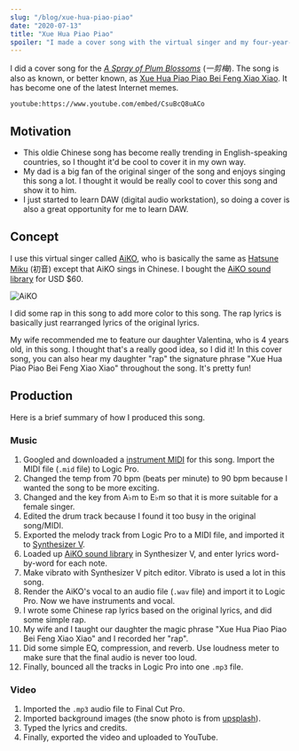 ```yaml
---
slug: "/blog/xue-hua-piao-piao"
date: "2020-07-13"
title: "Xue Hua Piao Piao"
spoiler: "I made a cover song with the virtual singer and my four-year-old daughter."
---
```


I did a cover song for the [_A Spray of Plum Blossoms_](https://en.wikipedia.org/wiki/A_Spray_of_Plum_Blossoms) (_一剪梅_). The song is also as known, or better known, as [Xue Hua Piao Piao Bei Feng Xiao Xiao](https://www.urbandictionary.com/define.php?term=xue%20hua%20piao%20piao%20bei%20feng%20xiao%20xiao). It has become one of the latest Internet memes.

`youtube:https://www.youtube.com/embed/CsuBcQ8uACo`

## Motivation

- This oldie Chinese song has become really trending in English-speaking countries, so I thought it'd be cool to cover it in my own way.
- My dad is a big fan of the original singer of the song and enjoys singing this song a lot. I thought it would be really cool to cover this song and show it to him.
- I just started to learn DAW (digital audio workstation), so doing a cover is also a great opportunity for me to learn DAW.

## Concept

I use this virtual singer called [AiKO](https://synthv.fandom.com/wiki/AiKO), who is basically the same as [Hatsune Miku](https://en.wikipedia.org/wiki/Hatsune_Miku) (初音) except that AiKO sings in Chinese. I bought the [AiKO sound library](https://www.anicute.com/product/8d45e4f7-58c7-455f-b0ab-d280524021f1) for USD \$60.

![AiKO](./aiko.png)

I did some rap in this song to add more color to this song. The rap lyrics is basically just rearranged lyrics of the original lyrics.

My wife recommended me to feature our daughter Valentina, who is 4 years old, in this song. I thought that's a really good idea, so I did it! In this cover song, you can also hear my daughter "rap" the signature phrase "Xue Hua Piao Piao Bei Feng Xiao Xiao" throughout the song. It's pretty fun!

## Production

Here is a brief summary of how I produced this song.

### Music

1. Googled and downloaded a [instrument MIDI](https://www.midishow.com/tool/mididy?id=42526) for this song. Import the MIDI file (`.mid` file) to Logic Pro.
1. Changed the temp from 70 bpm (beats per minute) to 90 bpm because I wanted the song to be more exciting.
1. Changed and the key from A♭m to E♭m so that it is more suitable for a female singer.
1. Edited the drum track because I found it too busy in the original song/MIDI.
1. Exported the melody track from Logic Pro to a MIDI file, and imported it to [Synthesizer V](https://dreamtonics.com/synthesizerv-gen1/en/).
1. Loaded up [AiKO sound library](https://www.anicute.com/product/8d45e4f7-58c7-455f-b0ab-d280524021f1) in Synthesizer V, and enter lyrics word-by-word for each note.
1. Make vibrato with Synthesizer V pitch editor. Vibrato is used a lot in this song.
1. Render the AiKO's vocal to an audio file (`.wav` file) and import it to Logic Pro. Now we have instruments and vocal.
1. I wrote some Chinese rap lyrics based on the original lyrics, and did some simple rap.
1. My wife and I taught our daughter the magic phrase "Xue Hua Piao Piao Bei Feng Xiao Xiao" and I recorded her "rap".
1. Did some simple EQ, compression, and reverb. Use loudness meter to make sure that the final audio is never too loud.
1. Finally, bounced all the tracks in Logic Pro into one `.mp3` file.

### Video

1. Imported the `.mp3` audio file to Final Cut Pro.
1. Imported background images (the snow photo is from [upsplash](https://unsplash.com/)).
1. Typed the lyrics and credits.
1. Finally, exported the video and uploaded to YouTube.

